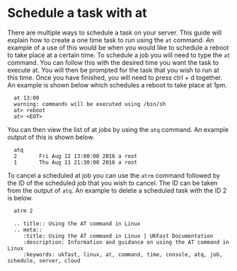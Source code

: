 # Schedule a task with at

There are multiple ways to schedule a task on your server. This guide will explain how to create a one time task to run using the `at` command. An example of a use of this would be when you would like to schedule a reboot to take place at a certain time. To schedule a job you will need to type the `at` command. You can follow this with the desired time you want the task to execute at. You will then be prompted for the task that you wish to run at this time. Once you have finished, you will need to press ctrl + d together. An example is shown below which schedules a reboot to take place at 1pm.

```console
  at 13:00
  warning: commands will be executed using /bin/sh
  at> reboot
  at> <EOT>
```

You can then view the list of at jobs by using the `atq` command. An example output of this is shown below.

```console
  atq
  2       Fri Aug 12 13:00:00 2016 a root
  1       Thu Aug 11 21:30:00 2016 a root
```

To cancel a scheduled at job you can use the `atrm` command followed by the ID of the scheduled job that you wish to cancel. The ID can be taken from the output of `atq`. An example to delete a scheduled task with the ID 2 is below.

```bash
  atrm 2
```

```eval_rst
  .. title:: Using the AT command in Linux
  .. meta::
     :title: Using the AT command in Linux | UKFast Documentation
     :description: Information and guidance on using the AT command in Linux
     :keywords: ukfast, linux, at, command, time, console, atq, job, schedule, server, cloud
